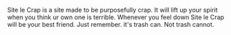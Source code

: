 Site le Crap is a site made to be purposefully crap.
It will lift up your spirit when you think ur own one is terrible. 
Whenever you feel down Site le Crap will be your best friend.
Just remember. it's trash can. Not trash cannot.